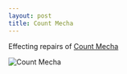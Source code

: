 ```yaml
---
layout: post
title: Count Mecha
---
```


Effecting repairs of [Count Mecha](http://en.wikipedia.org/wiki/Galaxy_Express_999)

![Count Mecha](http://www.artsoftheinsane.com/images/posts/count_mecha.jpeg)
